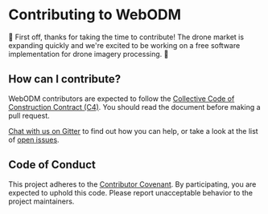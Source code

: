 # Contributing to WebODM

:tada: First off, thanks for taking the time to contribute! The drone market is expanding quickly and we're excited to be working on a free software implementation for drone imagery processing. :tada:

## How can I contribute?

WebODM contributors are expected to follow the [Collective Code of Construction Contract (C4)](https://rfc.zeromq.org/spec:42/C4/). You should read the document before making a pull request.

[Chat with us on Gitter](gitter.im/OpenDroneMap/OpenDroneMap) to find out how you can help, or take a look at the list of [open issues](https://github.com/OpenDroneMap/WebODM/issues).

## Code of Conduct

This project adheres to the [Contributor Covenant](CONDUCT.md). By participating, you are expected to uphold this code. Please report unacceptable behavior to the project maintainers.

    
